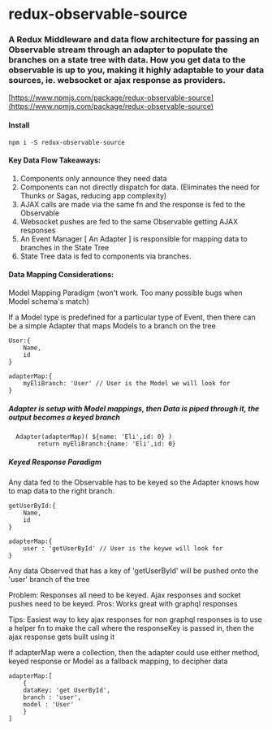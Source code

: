 # redux-observable-source
### A Redux Middleware and data flow architecture for passing an Observable stream through an adapter to populate the branches on a state tree with data. How you get data to the observable is up to you, making it highly adaptable to your data sources, ie. websocket or ajax response as providers.

[https://www.npmjs.com/package/redux-observable-source](https://www.npmjs.com/package/redux-observable-source)


#### Install
```
npm i -S redux-observable-source
```

#### Key  Data Flow Takeaways:
1. Components only announce they need data
2. Components can not directly dispatch for data. (Eliminates the need for Thunks or Sagas, reducing app complexity)
3. AJAX calls are made via the same fn and the response is fed to the Observable
4. Websocket pushes are fed to the same Observable getting AJAX responses
5. An Event Manager [ An Adapter ] is responsible for mapping data to branches in the State Tree
6. State Tree data is fed to components via branches.


#### Data Mapping Considerations:
Model Mapping Paradigm (won't work. Too many possible bugs when Model schema's match)

If a Model type is predefined for a particular type of Event, then there can be a simple Adapter that maps Models to a branch on the tree

```
User:{
	Name,
	id
}

adapterMap:{
	myEliBranch: 'User' // User is the Model we will look for
}
```

##### Adapter is setup with Model mappings, then Data is piped through it, the output becomes a keyed branch
```
  Adapter(adapterMap)( ${name: 'Eli',id: 0} )
        return myEliBranch:{name: 'Eli',id: 0}
```

##### Keyed Response Paradigm
 Any data fed to the Observable has to be keyed so the Adapter knows how to map data to the right branch.

```
getUserById:{
	Name,
	id
}

adapterMap:{
	user : 'getUserById' // User is the keywe will look for
}
```

Any data Observed that has a key of 'getUserById' will be pushed onto the 'user' branch of the tree

Problem: Responses all need to be keyed. Ajax responses and socket pushes need to be keyed.
Pros: Works great with graphql responses

Tips: Easiest way to key ajax responses for non graphql responses is to use a helper fn to make the call where the responseKey is passed in, then the ajax response gets built using it

If adapterMap were a collection, then the adapter could use either method, keyed response or Model as a fallback mapping, to decipher data

```
adapterMap:[
	{
	dataKey: 'get UserById',
	branch : 'user',
	model : 'User'
	}
]
```
